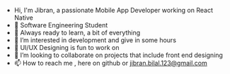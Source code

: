 - Hi, I'm Jibran, a passionate Mobile App Developer working on React Native
- 👋 Software Engineering Student
- 🌱 Always ready to learn, a bit of everything
- 👀 I’m interested in development and give in some hours
- 🌱 UI/UX Designing is fun to work on
- 💞️ I’m looking to collaborate on projects that include front end designing
- 📫 How to reach me , here on github or jibran.bilal.123@gmail.com


<!---
xjibrannbilalkhann/xjibrannbilalkhann is a ✨ special ✨ repository because its `README.md` (this file) appears on your GitHub profile.
You can click the Preview link to take a look at your changes.
--->
